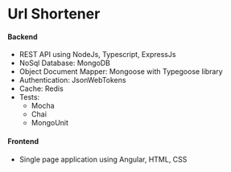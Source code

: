 # Url Shortener

#### Backend
* REST API using NodeJs, Typescript, ExpressJs
* NoSql Database: MongoDB
* Object Document Mapper: Mongoose with Typegoose library
* Authentication: JsonWebTokens
* Cache: Redis 
* Tests:
   - Mocha
   - Chai
   - MongoUnit
#### Frontend
* Single page application using Angular, HTML, CSS
